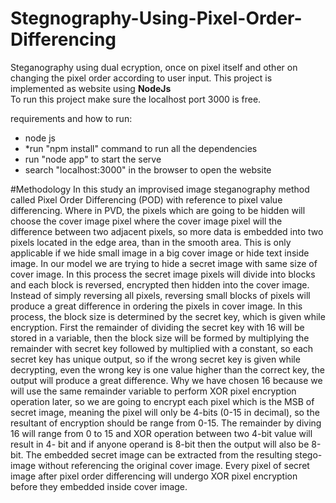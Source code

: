# Stegnography-Using-Pixel-Order-Differencing
Steganography using dual ecryption, once on pixel itself and other on changing the pixel order according to user input.
This project is implemented as website using <b>NodeJs</b><br>
To run this project make sure the localhost port 3000 is free.

requirements and how to run:
<ul>
  <li>node js</li>

  <li>*run "npm install" command to run all the dependencies</li>

  <li>run "node app" to start the serve</li>
  
  <li>search "localhost:3000" in the browser to open the website</li>
</ul>
#Methodology
In this study an improvised image steganography method called Pixel Order 
Differencing (POD) with reference to pixel value differencing. Where in PVD, the pixels which 
are going to be hidden will choose the cover image pixel where the cover image pixel will the 
difference between two adjacent pixels, so more data is embedded into two pixels located in 
the edge area, than in the smooth area. This is only applicable if we hide small image in a big 
cover image or hide text inside image. In our model we are trying to hide a secret image with 
same size of cover image. In this process the secret image pixels will divide into blocks and 
each block is reversed, encrypted then hidden into the cover image. Instead of simply reversing 
all pixels, reversing small blocks of pixels will produce a great difference in ordering the pixels 
in cover image. In this process, the block size is determined by the secret key, which is given 
while encryption. First the remainder of dividing the secret key with 16 will be stored in a 
variable, then the block size will be formed by multiplying the remainder with secret key 
followed by multiplied with a constant, so each secret key has unique output, so if the wrong 
secret key is given while decrypting, even the wrong key is one value higher than the correct 
key, the output will produce a great difference. Why we have chosen 16 because we will use 
the same remainder variable to perform XOR pixel encryption operation later, so we are going 
to encrypt each pixel which is the MSB of secret image, meaning the pixel will only be 4-bits 
(0-15 in decimal), so the resultant of encryption should be range from 0-15. The remainder by 
diving 16 will range from 0 to 15 and XOR operation between two 4-bit value will result in 4-
bit and if anyone operand is 8-bit then the output will also be 8-bit. The embedded secret image 
can be extracted from the resulting stego-image without referencing the original cover image.
Every pixel of secret image after pixel order differencing will undergo XOR pixel encryption 
before they embedded inside cover image.
